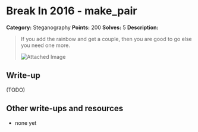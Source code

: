 # Break In 2016 - make_pair

**Category:** Steganography
**Points:** 200
**Solves:** 5
**Description:**

> If you add the rainbow and get a couple, then you are good to go else you need one more.
> 
> ![Attached Image](image.jpg)

## Write-up

(TODO)

## Other write-ups and resources

* none yet
